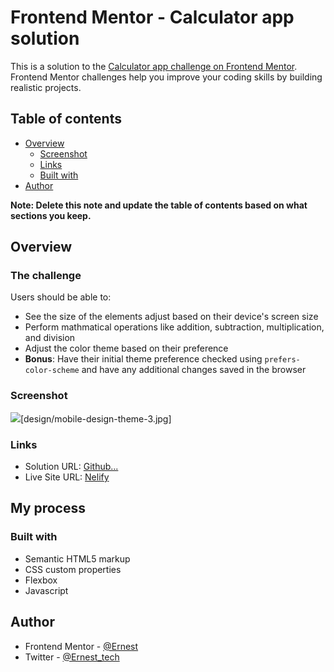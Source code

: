 # Frontend Mentor - Calculator app solution

This is a solution to the [Calculator app challenge on Frontend Mentor](https://www.frontendmentor.io/challenges/calculator-app-9lteq5N29). Frontend Mentor challenges help you improve your coding skills by building realistic projects. 

## Table of contents

- [Overview](#overview)
  - [Screenshot](#screenshot)
  - [Links](#links)
  - [Built with](#built-with)
- [Author](#author)

**Note: Delete this note and update the table of contents based on what sections you keep.**

## Overview

### The challenge

Users should be able to:

- See the size of the elements adjust based on their device's screen size
- Perform mathmatical operations like addition, subtraction, multiplication, and division
- Adjust the color theme based on their preference
- **Bonus**: Have their initial theme preference checked using `prefers-color-scheme` and have any additional changes saved in the browser

### Screenshot

![](./screenshot.jpg)[design/mobile-design-theme-3.jpg]

### Links

- Solution URL: [Github...](https://github.com/Ernest2026/Calculator)
- Live Site URL: [Nelify](https://j-s-p.netlify.app/calculator/)

## My process

### Built with

- Semantic HTML5 markup
- CSS custom properties
- Flexbox
- Javascript

## Author

- Frontend Mentor - [@Ernest](https://www.frontendmentor.io/profile/Ernest2026)
- Twitter - [@Ernest_tech](https://www.twitter.com/Ernest_tech)
